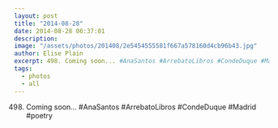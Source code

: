 ```yaml
---
layout: post
title: "2014-08-28"
date: 2014-08-28 06:37:01
description: 
image: "/assets/photos/201408/2e5454555581f667a578160d4cb96b43.jpg"
author: Elise Plain
excerpt: 498. Coming soon... #AnaSantos #ArrebatoLibros #CondeDuque #Madrid #poetry
tags: 
  - photos
  - all
---
```


498. Coming soon... #AnaSantos #ArrebatoLibros #CondeDuque #Madrid #poetry
<p></p>
